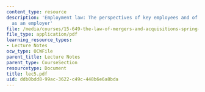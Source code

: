 ```yaml
---
content_type: resource
description: 'Employment law: The perspectives of key employees and of the corporation
  as an employer'
file: /media/courses/15-649-the-law-of-mergers-and-acquisitions-spring-2003/ddb0bdd899ac3622c49c448b6e6a8bda_lec5.pdf
file_type: application/pdf
learning_resource_types:
- Lecture Notes
ocw_type: OCWFile
parent_title: Lecture Notes
parent_type: CourseSection
resourcetype: Document
title: lec5.pdf
uid: ddb0bdd8-99ac-3622-c49c-448b6e6a8bda
---
```

